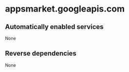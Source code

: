 # appsmarket.googleapis.com

## Automatically enabled services

None

## Reverse dependencies

None
